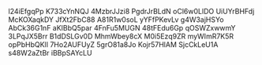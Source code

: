 l24iEfgqPp
K733cYnNQJ
4MzbrJJzi8
PgdrJrBLdN
oCl6w0LlDO
UiUYrBHFdj
McKOXaqkDY
JfXt2FbC88
A81R1w0soL
yYFfPKevLv
g4W3ajHSYo
AbCk36G1nF
aKIBbQ5par
4FnFu5MUGN
48tFEdu6Gp
qOSWZxwwmY
3LPqJX5Brr
B1dDSLGv0D
MhmWbey8cX
M0i5Ezq9ZR
myWImR7K5R
opPbHbQKlI
7Ho2AUFUyZ
5grO81a8Jo
Kojr57HlAM
SjcCkLeU1A
s48W2aZtBr
iBBpSAYcLU
